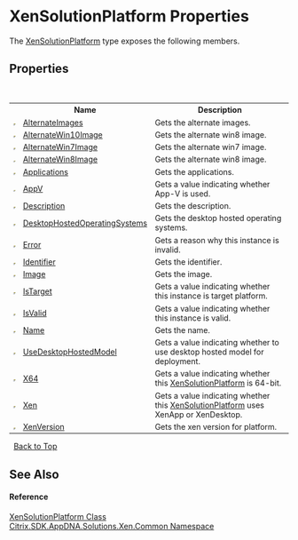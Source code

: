 # XenSolutionPlatform Properties
 

The <a href="0e04915f-6b1a-0016-6a11-cd519e55dcbe">XenSolutionPlatform</a> type exposes the following members.


## Properties
&nbsp;<table><tr><th></th><th>Name</th><th>Description</th></tr><tr><td>![Public property](media/pubproperty.gif "Public property")</td><td><a href="ee135b27-2580-4bd6-c995-890c482e70c2">AlternateImages</a></td><td>
Gets the alternate images.</td></tr><tr><td>![Public property](media/pubproperty.gif "Public property")</td><td><a href="56095ed1-7829-fc71-a9be-b2e1cfeed58a">AlternateWin10Image</a></td><td>
Gets the alternate win8 image.</td></tr><tr><td>![Public property](media/pubproperty.gif "Public property")</td><td><a href="92c0e447-40d6-fce0-c75f-f9bff2d18811">AlternateWin7Image</a></td><td>
Gets the alternate win7 image.</td></tr><tr><td>![Public property](media/pubproperty.gif "Public property")</td><td><a href="f52282d2-feed-a761-d18f-70017fad2b05">AlternateWin8Image</a></td><td>
Gets the alternate win8 image.</td></tr><tr><td>![Public property](media/pubproperty.gif "Public property")</td><td><a href="2912e683-60b1-3dc2-8453-dc3c8d593c10">Applications</a></td><td>
Gets the applications.</td></tr><tr><td>![Public property](media/pubproperty.gif "Public property")</td><td><a href="f4044176-9f6f-068f-44ee-f2288923c4ac">AppV</a></td><td>
Gets a value indicating whether App-V is used.</td></tr><tr><td>![Public property](media/pubproperty.gif "Public property")</td><td><a href="62f0689f-72ed-e4d5-53fb-572a9760c4ff">Description</a></td><td>
Gets the description.</td></tr><tr><td>![Public property](media/pubproperty.gif "Public property")</td><td><a href="b6905200-4545-5b9d-6d66-5accccfc421a">DesktopHostedOperatingSystems</a></td><td>
Gets the desktop hosted operating systems.</td></tr><tr><td>![Public property](media/pubproperty.gif "Public property")</td><td><a href="5d1b696c-539d-9484-a2a5-fb391c6bbce7">Error</a></td><td>
Gets a reason why this instance is invalid.</td></tr><tr><td>![Public property](media/pubproperty.gif "Public property")</td><td><a href="a61bcf91-5a3d-7270-7512-3f8f9870781d">Identifier</a></td><td>
Gets the identifier.</td></tr><tr><td>![Public property](media/pubproperty.gif "Public property")</td><td><a href="e55d2176-b8d8-7478-b08a-31c7daf7b696">Image</a></td><td>
Gets the image.</td></tr><tr><td>![Public property](media/pubproperty.gif "Public property")</td><td><a href="ca38c7d6-b869-54be-7555-72a65b58a602">IsTarget</a></td><td>
Gets a value indicating whether this instance is target platform.</td></tr><tr><td>![Public property](media/pubproperty.gif "Public property")</td><td><a href="108dc96e-1817-797a-e326-18605bd93cd2">IsValid</a></td><td>
Gets a value indicating whether this instance is valid.</td></tr><tr><td>![Public property](media/pubproperty.gif "Public property")</td><td><a href="cce38a45-73a6-4321-7bc5-7a2535240936">Name</a></td><td>
Gets the name.</td></tr><tr><td>![Public property](media/pubproperty.gif "Public property")</td><td><a href="a4c816c1-38b4-f960-4f81-d33adf506cbb">UseDesktopHostedModel</a></td><td>
Gets a value indicating whether to use desktop hosted model for deployment.</td></tr><tr><td>![Public property](media/pubproperty.gif "Public property")</td><td><a href="18d5a6e1-4da9-30c7-de8f-6582736b4c83">X64</a></td><td>
Gets a value indicating whether this <a href="0e04915f-6b1a-0016-6a11-cd519e55dcbe">XenSolutionPlatform</a> is 64-bit.</td></tr><tr><td>![Public property](media/pubproperty.gif "Public property")</td><td><a href="8313efbd-aceb-53af-98b8-441d91df58ca">Xen</a></td><td>
Gets a value indicating whether this <a href="0e04915f-6b1a-0016-6a11-cd519e55dcbe">XenSolutionPlatform</a> uses XenApp or XenDesktop.</td></tr><tr><td>![Public property](media/pubproperty.gif "Public property")</td><td><a href="5b3c3788-7a1e-2251-ebcd-e1917f4fc612">XenVersion</a></td><td>
Gets the xen version for platform.</td></tr></table>&nbsp;
<a href="#xensolutionplatform-properties">Back to Top</a>

## See Also


#### Reference
<a href="0e04915f-6b1a-0016-6a11-cd519e55dcbe">XenSolutionPlatform Class</a><br /><a href="013dc694-c357-448d-ed5a-b5c48a7f6852">Citrix.SDK.AppDNA.Solutions.Xen.Common Namespace</a><br />